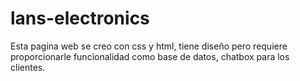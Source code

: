 # lans-electronics
Esta pagina web se creo con css y html, tiene diseño pero requiere proporcionarle funcionalidad como base de datos, chatbox para los clientes.
